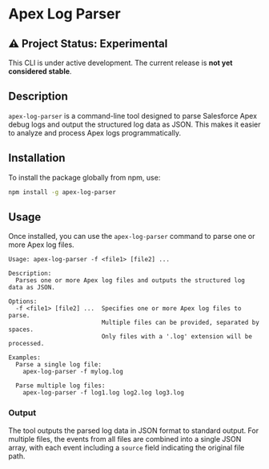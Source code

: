# Apex Log Parser

## ⚠️ Project Status: Experimental

This CLI is under active development. The current release is **not yet considered stable**.

## Description

`apex-log-parser` is a command-line tool designed to parse Salesforce Apex debug logs and output the structured log data as JSON. This makes it easier to analyze and process Apex logs programmatically.

## Installation

To install the package globally from npm, use:

```bash
npm install -g apex-log-parser
```

## Usage

Once installed, you can use the `apex-log-parser` command to parse one or more Apex log files.

```
Usage: apex-log-parser -f <file1> [file2] ...

Description:
  Parses one or more Apex log files and outputs the structured log data as JSON.

Options:
  -f <file1> [file2] ...  Specifies one or more Apex log files to parse.
                          Multiple files can be provided, separated by spaces.
                          Only files with a '.log' extension will be processed.

Examples:
  Parse a single log file:
    apex-log-parser -f mylog.log

  Parse multiple log files:
    apex-log-parser -f log1.log log2.log log3.log
```

### Output

The tool outputs the parsed log data in JSON format to standard output. For multiple files, the events from all files are combined into a single JSON array, with each event including a `source` field indicating the original file path.

